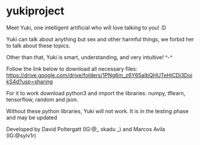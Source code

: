 # yukiproject
Meet Yuki, one intelligent artificial who will love talking to you! :D

Yuki can talk about anything but sex and other harmful things, we forbid her to talk about these topics.

Other than that, Yuki is smart, understanding, and very intuitive! ^-^

Follow the link below to download all necessary files:
https://drive.google.com/drive/folders/1PNg6m_z6Y65aIbQHUTeHjCDi3DoikS4d?usp=sharing

For it to work download python3 and import the libraries: numpy, tflearn, tensorflow, random and json.

Without these python libraries, Yuki will not work. It is in the testing phase and may be updated

Developed by David Poltergatt (IG:@_ xkadu _) and Marcos Avila (IG:@sylv1r)
